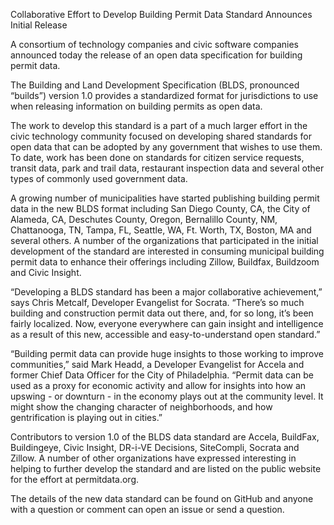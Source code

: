 Collaborative Effort to Develop Building Permit Data Standard Announces Initial Release

A consortium of technology companies and civic software companies announced today the release of an open data specification for building permit data.

The Building and Land Development Specification (BLDS, pronounced “builds”) version 1.0 provides a standardized format for jurisdictions to use when releasing information on building permits as open data.

The work to develop this standard is a part of a much larger effort in the civic technology community focused on developing shared standards for open data that can be adopted by any government that wishes to use them. To date, work has been done on standards for citizen service requests, transit data, park and trail data, restaurant inspection data and several other types of commonly used government data.

A growing number of municipalities have started publishing building permit data in the new BLDS format including San Diego County, CA, the City of Alameda, CA, Deschutes County, Oregon, Bernalillo County, NM, Chattanooga, TN, Tampa, FL, Seattle, WA, Ft. Worth, TX, Boston, MA and several others. A number of the organizations that participated in the initial development of the standard are interested in consuming municipal building permit data to enhance their offerings including Zillow, Buildfax, Buildzoom and Civic Insight.

“Developing a BLDS standard has been a major collaborative achievement,” says Chris Metcalf, Developer Evangelist for Socrata. “There’s so much building and construction permit data out there, and, for so long, it’s been fairly localized. Now, everyone everywhere can gain insight and intelligence as a result of this new, accessible and easy-to-understand open standard.”  

“Building permit data can provide huge insights to those working to improve communities,” said Mark Headd, a Developer Evangelist for Accela and former Chief Data Officer for the City of Philadelphia. “Permit data can be used as a proxy for economic activity and allow for insights into how an upswing - or downturn - in the economy plays out at the community level. It might show the changing character of neighborhoods, and how gentrification is playing out in cities.”

Contributors to version 1.0 of the BLDS data standard are Accela, BuildFax, Buildingeye, Civic Insight, DR-i-VE Decisions, SiteCompli, Socrata and Zillow. A number of other organizations have expressed interesting in helping to further develop the standard and are listed on the public website for the effort at permitdata.org. 

The details of the new data standard can be found on GitHub and anyone with a question or comment can open an issue or send a question.
